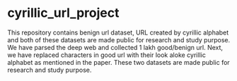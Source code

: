 # cyrillic_url_project
This repository contains benign url dataset, URL created by cyrillic alphabet and both of these datasets are made public for research and study purpose. 
We have parsed the deep web and collected 1 lakh good/benign url. Next, we have replaced characters in good url with their look aloke cyrillic alphabet as mentioned in the paper.
These two datasets are made public for research and study purpose.
